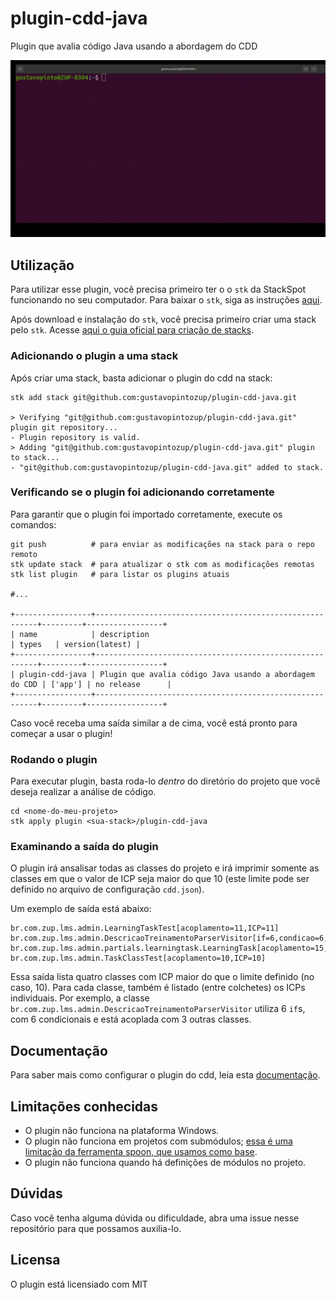 # plugin-cdd-java

Plugin que avalia código Java usando a abordagem do CDD

![Plugin do CDD na StackSpot](https://github.com/gustavopintozup/stk-dev-java/blob/main/cdd/cdd.gif)

## Utilização

Para utilizar esse plugin, você precisa primeiro ter o o `stk` da StackSpot funcionando no seu computador. Para baixar o `stk`, siga as instruções [aqui](https://stackspot.com/).

Após download e instalação do `stk`, você precisa primeiro criar uma stack pelo `stk`. Acesse [aqui o guia oficial para criação de stacks](https://docs.stackspot.com/v3.6.0/docs/creators-guide/creator-tutorials/howto-create-stack/). 

### Adicionando o plugin a uma stack

Após criar uma stack, basta adicionar o plugin do cdd na stack:

```
stk add stack git@github.com:gustavopintozup/plugin-cdd-java.git

> Verifying "git@github.com:gustavopintozup/plugin-cdd-java.git" plugin git repository...
- Plugin repository is valid.
> Adding "git@github.com:gustavopintozup/plugin-cdd-java.git" plugin to stack...
- "git@github.com:gustavopintozup/plugin-cdd-java.git" added to stack.
```

### Verificando se o plugin foi adicionando corretamente

Para garantir que o plugin foi importado corretamente, execute os comandos:

```
git push          # para enviar as modificações na stack para o repo remoto
stk update stack  # para atualizar o stk com as modificações remotas
stk list plugin   # para listar os plugins atuais

#...

+-----------------+---------------------------------------------------------+---------+-----------------+
| name            | description                                             | types   | version(latest) |
+-----------------+---------------------------------------------------------+---------+-----------------+
| plugin-cdd-java | Plugin que avalia código Java usando a abordagem do CDD | ['app'] | no release      |
+-----------------+---------------------------------------------------------+---------+-----------------+
```

Caso você receba uma saída similar a de cima, você está pronto para começar a usar o plugin!

### Rodando o plugin

Para executar plugin, basta roda-lo *dentro* do diretório do projeto que você deseja realizar a análise de código.

```
cd <nome-do-meu-projeto>
stk apply plugin <sua-stack>/plugin-cdd-java
```

### Examinando a saída do plugin

O plugin irá ansalisar todas as classes do projeto e irá imprimir somente as classes em que o valor de ICP seja maior do que 10 (este limite pode ser definido no arquivo de configuração `cdd.json`). 

Um exemplo de saída está abaixo: 

```
br.com.zup.lms.admin.LearningTaskTest[acoplamento=11,ICP=11]
br.com.zup.lms.admin.DescricaoTreinamentoParserVisitor[if=6,condicao=6,acoplamento=3,ICP=15]
br.com.zup.lms.admin.partials.learningtask.LearningTask[acoplamento=15,ICP=15]
br.com.zup.lms.admin.TaskClassTest[acoplamento=10,ICP=10]
```

Essa saída lista quatro classes com ICP maior do que o limite definido (no caso, 10). Para cada classe, também é listado (entre colchetes) os ICPs individuais. Por exemplo, a classe `br.com.zup.lms.admin.DescricaoTreinamentoParserVisitor` utiliza 6 `if`s, com 6 condicionais e está acoplada com 3 outras classes.

## Documentação

Para saber mais como configurar o plugin do cdd, leia esta [documentação](documentacao-plugin-cdd.md).


## Limitações conhecidas

- O plugin não funciona na plataforma Windows.
- O plugin não funciona em projetos com submódulos; [essa é uma limitação da ferramenta spoon, que usamos como base](https://stackoverflow.com/questions/43313161/how-do-we-deal-with-the-type-xxx-is-already-defined-in-spoons-source-code-ana).
- O plugin não funciona quando há definições de módulos no projeto.

## Dúvidas

Caso você tenha alguma dúvida ou dificuldade, abra uma issue nesse repositório para que possamos auxilia-lo.

## Licensa

O plugin está licensiado com MIT